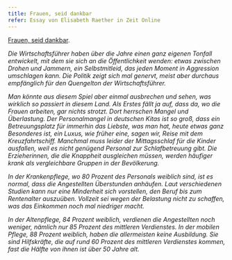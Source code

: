 ```yaml
---
title: Frauen, seid dankbar
refer: Essay von Elisabeth Raether in Zeit Online
---
```

[Frauen, seid dankbar](https://www.zeit.de/wirtschaft/2020-05/wirtschaftskrise-frauen-coronavirus-berufe-krankenpflege-altenpflege).

*Die Wirtschaftsführer haben über die Jahre einen ganz eigenen Tonfall entwickelt, mit dem sie sich an die Öffentlichkeit wenden: etwas zwischen Drohen und Jammern, ein Selbstmitleid, das jeden Moment in Aggression umschlagen kann. Die Politik zeigt sich mal genervt, meist aber durchaus empfänglich für den Quengelton der Wirtschaftsführer.*

*Man könnte aus diesem Spiel aber einmal ausbrechen und sehen, was wirklich so passiert in diesem Land. Als Erstes fällt ja auf, dass da, wo die Frauen arbeiten, gar nichts strotzt. Dort herrschen Mangel und Überlastung. Der Personalmangel in deutschen Kitas ist so groß, dass ein Betreuungsplatz für immerhin das Liebste, was man hat, heute etwas ganz Besonderes ist, ein Luxus, wie früher eine, sagen wir, Reise mit dem Kreuzfahrtschiff. Manchmal muss leider der Mittagsschlaf für die Kinder ausfallen, weil es nicht genügend Personal zur Schlafbetreuung gibt. Die Erzieherinnen, die die Knappheit ausgleichen müssen, werden häufiger krank als vergleichbare Gruppen in der Bevölkerung.*

*In der Krankenpflege, wo 80 Prozent des Personals weiblich sind, ist es normal, dass die Angestellten Überstunden anhäufen. Laut verschiedenen Studien kann nur eine Minderheit sich vorstellen, den Beruf bis zum Rentenalter auszuüben. Vollzeit sei wegen der Belastung nicht zu schaffen, was das Einkommen noch mal niedriger macht.*

*In der Altenpflege, 84 Prozent weiblich, verdienen die Angestellten noch weniger, nämlich nur 85 Prozent des mittleren Verdienstes. In der mobilen Pflege, 88 Prozent weiblich, haben die allermeisten keine Ausbildung. Sie sind Hilfskräfte, die auf rund 60 Prozent des mittleren Verdienstes kommen, fast die Hälfte von ihnen ist über 50 Jahre alt.*